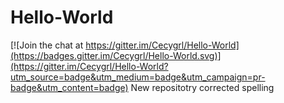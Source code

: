# Hello-World

[![Join the chat at https://gitter.im/Cecygrl/Hello-World](https://badges.gitter.im/Cecygrl/Hello-World.svg)](https://gitter.im/Cecygrl/Hello-World?utm_source=badge&utm_medium=badge&utm_campaign=pr-badge&utm_content=badge)
New repositotry
corrected spelling 
